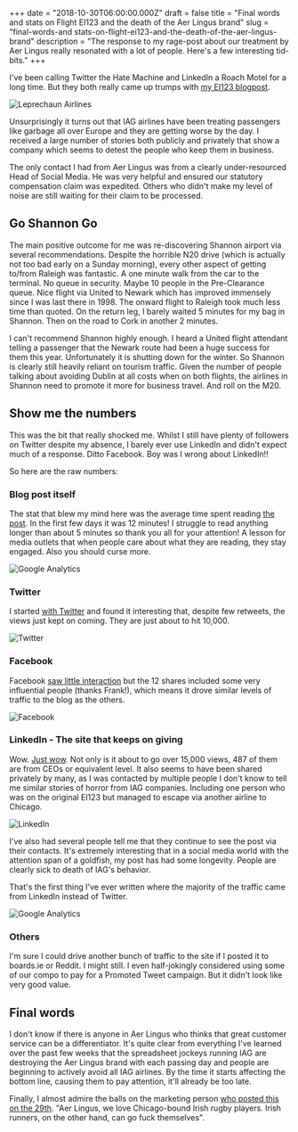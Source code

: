 +++
date = "2018-10-30T06:00:00.000Z"
draft = false
title = "Final words and stats on Flight EI123 and the death of the Aer Lingus brand"
slug = "final-words-and stats-on-flight-ei123-and-the-death-of-the-aer-lingus-brand"
description = "The response to my rage-post about our treatment by Aer Lingus really resonated with a lot of people. Here's a few interesting tid-bits."
+++

I've been calling Twitter the Hate Machine and LinkedIn a Roach Motel for a long time. But they both really came up trumps with [my EI123 blogpost](https://conoroneill.com/2018/10/15/flight-ei123-and-the-death-of-the-aer-lingus-brand/).

![Leprechaun Airlines](/images/2018/10/leprechaun_airlines.jpg)

Unsurprisingly it turns out that IAG airlines have been treating passengers like garbage all over Europe and they are getting worse by the day. I received a large number of stories both publicly and privately that show a company which seems to detest the people who keep them in business.

The only contact I had from Aer Lingus was from a clearly under-resourced Head of Social Media. He was very helpful and ensured our statutory compensation claim was expedited. Others who didn't make my level of noise are still waiting for their claim to be processed.

## Go Shannon Go

The main positive outcome for me was re-discovering Shannon airport via several recommendations. Despite the horrible N20 drive (which is actually not too bad early on a Sunday morning), every other aspect of getting to/from Raleigh was fantastic. A one minute walk from the car to the terminal. No queue in security. Maybe 10 people in the Pre-Clearance queue. Nice flight via United to Newark which has improved immensely since I was last there in 1998. The onward flight to Raleigh took much less time than quoted. On the return leg, I barely waited 5 minutes for my bag in Shannon. Then on the road to Cork in another 2 minutes.

I can't recommend Shannon highly enough. I heard a United flight attendant telling a passenger that the Newark route had been a huge success for them this year. Unfortunately it is shutting down for the winter. So Shannon is clearly still heavily reliant on tourism traffic. Given the number of people talking about avoiding Dublin at all costs when on both flights, the airlines in Shannon need to promote it more for business travel. And roll on the M20.

## Show me the numbers

This was the bit that really shocked me. Whilst I still have plenty of followers on Twitter despite my absence, I barely ever use LinkedIn and didn't expect much of a response. Ditto Facebook. Boy was I wrong about LinkedIn!!

So here are the raw numbers:

### Blog post itself

The stat that blew my mind here was the average time spent reading [the post](https://conoroneill.com/2018/10/15/flight-ei123-and-the-death-of-the-aer-lingus-brand/). In the first few days it was 12 minutes! I struggle to read anything longer than about 5 minutes so thank you all for your attention! A lesson for media outlets that when people care about what they are reading, they stay engaged. Also you should curse more.

![Google Analytics](/images/2018/10/ga_stats.png)

### Twitter

I started [with Twitter](https://twitter.com/conoro/status/1051735571201253377) and found it interesting that, despite few retweets, the views just kept on coming. They are just about to hit 10,000.

![Twitter](/images/2018/10/twitter_stats.png)

### Facebook

Facebook [saw little interaction](https://www.facebook.com/conoroneill/posts/656591949943) but the 12 shares included some very influential people (thanks Frank!), which means it drove similar levels of traffic to the blog as the others.

![Facebook](/images/2018/10/facebook_stats.png)

### LinkedIn - The site that keeps on giving

Wow. [Just wow](https://www.linkedin.com/feed/update/urn:li:activity:6457894659648733184). Not only is it about to go over 15,000 views, 487 of them are from CEOs or equivalent level. It also seems to have been shared privately by many, as I was contacted by multiple people I don't know to tell me similar stories of horror from IAG companies. Including one person who was on the original EI123 but managed to escape via another airline to Chicago.

![LinkedIn](/images/2018/10/linkedin_stats.png)

I've also had several people tell me that they continue to see the post via their contacts. It's extremely interesting that in a social media world with the attention span of a goldfish, my post has had some longevity. People are clearly sick to death of IAG's behavior.

That's the first thing I've ever written where the majority of the traffic came from LinkedIn instead of Twitter.

![Google Analytics](/images/2018/10/ga_stats_02.png)

### Others

I'm sure I could drive another bunch of traffic to the site if I posted it to boards.ie or Reddit. I might still. I even half-jokingly considered using some of our compo to pay for a Promoted Tweet campaign. But it didn't look like very good value.

## Final words

I don't know if there is anyone in Aer Lingus who thinks that great customer service can be a differentiator. It's quite clear from everything I've learned over the past few weeks that the spreadsheet jockeys running IAG are destroying the Aer Lingus brand with each passing day and people are beginning to actively avoid all IAG airlines. By the time it starts affecting the bottom line, causing them to pay attention, it'll already be too late.

Finally, I almost admire the balls on the marketing person [who posted this on the 29th](https://twitter.com/AerLingus/status/1057045886340075520). "Aer Lingus, we love Chicago-bound Irish rugby players. Irish runners, on the other hand, can go fuck themselves".
